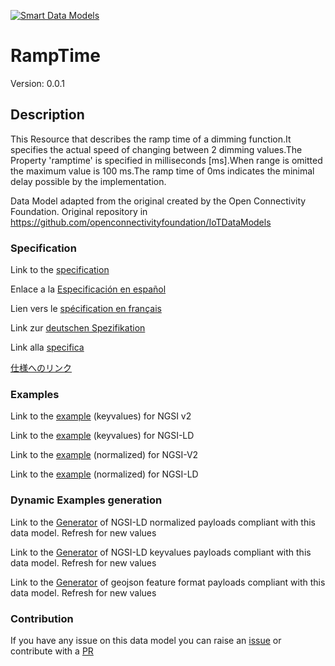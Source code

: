 [![Smart Data Models](https://smartdatamodels.org/wp-content/uploads/2022/01/SmartDataModels_logo.png "Logo")](https://smartdatamodels.org)
# RampTime
Version: 0.0.1

## Description 

This Resource that describes the ramp time of a dimming function.It specifies the actual speed of changing between 2 dimming values.The Property 'ramptime' is specified in milliseconds [ms].When range is omitted the maximum value is 100 ms.The ramp time of 0ms indicates the minimal delay possible by the implementation.

Data Model adapted from the original created by the Open Connectivity Foundation. Original repository in https://github.com/openconnectivityfoundation/IoTDataModels
### Specification

Link to the [specification](https://github.com/smart-data-models/dataModel.OCF/blob/master/RampTime/doc/spec.md)

Enlace a la [Especificación en español](https://github.com/smart-data-models/dataModel.OCF/blob/master/RampTime/doc/spec_ES.md)

Lien vers le [spécification en français](https://github.com/smart-data-models/dataModel.OCF/blob/master/RampTime/doc/spec_FR.md)

Link zur [deutschen Spezifikation](https://github.com/smart-data-models/dataModel.OCF/blob/master/RampTime/doc/spec_DE.md)

Link alla [specifica](https://github.com/smart-data-models/dataModel.OCF/blob/master/RampTime/doc/spec_IT.md)

[仕様へのリンク](https://github.com/smart-data-models/dataModel.OCF/blob/master/RampTime/doc/spec_JA.md)
### Examples

Link to the [example](https://smart-data-models.github.io/dataModel.OCF/RampTime/examples/example.json) (keyvalues) for NGSI v2

Link to the [example](https://smart-data-models.github.io/dataModel.OCF/RampTime/examples/example.jsonld) (keyvalues) for NGSI-LD

Link to the [example](https://smart-data-models.github.io/dataModel.OCF/RampTime/examples/example-normalized.json) (normalized) for NGSI-V2

Link to the [example](https://smart-data-models.github.io/dataModel.OCF/RampTime/examples/example-normalized.jsonld) (normalized) for NGSI-LD
### Dynamic Examples generation

Link to the [Generator](https://smartdatamodels.org/extra/ngsi-ld_generator.php?schemaUrl=https://raw.githubusercontent.com/smart-data-models/dataModel.OCF/master/RampTime/schema.json&email=info@smartdatamodels.org) of NGSI-LD normalized payloads compliant with this data model. Refresh for new values

Link to the [Generator](https://smartdatamodels.org/extra/ngsi-ld_generator_keyvalues.php?schemaUrl=https://raw.githubusercontent.com/smart-data-models/dataModel.OCF/master/RampTime/schema.json&email=info@smartdatamodels.org) of NGSI-LD keyvalues payloads compliant with this data model. Refresh for new values

Link to the [Generator](https://smartdatamodels.org/extra/geojson_features_generator.php?schemaUrl=https://raw.githubusercontent.com/smart-data-models/dataModel.OCF/master/RampTime/schema.json&email=info@smartdatamodels.org) of geojson feature format payloads compliant with this data model. Refresh for new values
### Contribution

 If you have any issue on this data model you can raise an [issue](https://github.com/smart-data-models/dataModel.OCF/issues)  or contribute with a [PR](https://github.com/smart-data-models/dataModel.OCF/pulls)